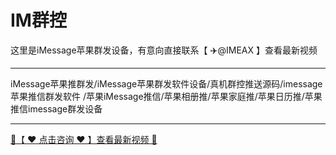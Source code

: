 # IM群控

这里是iMessage苹果群发设备，有意向直接联系【 ✈️@IMEAX 】查看最新视频

-----------------------

iMessage苹果推群发/iMessage苹果群发软件设备/真机群控推送源码/imessage苹果推信群发软件
/苹果iMessage推信/苹果相册推/苹果家庭推/苹果日历推/苹果推信imessage群发设备

-----------------------

<a href="https://imessagee.github.io/pic/IMEAXXX.png" title="✈️@IMEAX" class="md-source" data-md-component="source">
  <div class="md-source__repository md-source__repository--active">
   🔗【 ❤️ 点击咨询 ❤️ 】查看最新视频 🔎
</a>
